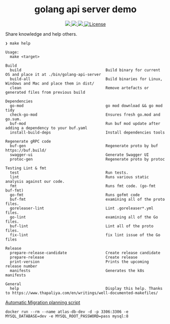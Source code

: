 <div align="center">
  <h1>golang api server demo</h1>
</div>
<p align="center">

<a href="https://github.com/qclaogui/golang-api-server/actions/workflows/ci.yml">
  <img src="https://github.com/qclaogui/golang-api-server/actions/workflows/ci.yml/badge.svg">
</a>

<a href="https://goreportcard.com/report/github.com/qclaogui/golang-api-server">
  <img src="https://goreportcard.com/badge/github.com/qclaogui/golang-api-server?v=1" />
</a>

<a href="https://hub.docker.com/r/qclaogui/golang-api-server">
  <img src="https://img.shields.io/docker/pulls/qclaogui/golang-api-server.svg">
</a>

<a href="https://github.com/qclaogui/golang-api-server/blob/master/LICENSE">
  <img src="https://img.shields.io/github/license/qclaogui/golang-api-server.svg" alt="License">
</a>

</p>

Share knowledge and help others.

```shell
❯ make help

Usage:
  make <target>

Build
  build                                     Build binary for current OS and place it at ./bin/golang-api-server
  build-all                                 Build binaries for Linux, Windows and Mac and place them in dist/
  clean                                     Remove artefacts or generated files from previous build

Dependencies
  go-mod                                    go mod download && go mod tidy
  check-go-mod                              Ensures fresh go.mod and go.sum.
  buf-mod                                   Run buf mod update after adding a dependency to your buf.yaml
  install-build-deps                        Install dependencies tools

Regenerate gRPC code
  buf-gen                                   Regenerate proto by buf https://buf.build/
  swagger-ui                                Generate Swagger UI
  protoc-gen                                Regenerate proto by protoc

Testing Lint & fmt
  test                                      Run tests.
  lint                                      Runs various static analysis against our code.
  fmt                                       Runs fmt code. (go-fmt buf-fmt)
  go-fmt                                    Runs gofmt code
  buf-fmt                                   examining all of the proto files.
  goreleaser-lint                           Lint .goreleaser*.yml files.
  go-lint                                   examining all of the Go files.
  buf-lint                                  Lint all of the proto files.
  fix-lint                                  fix lint issue of the Go files

Release
  prepare-release-candidate                 Create release candidate
  prepare-release                           Create release
  print-version                             Prints the upcoming release number
  manifests                                 Generates the k8s manifests

General
  help                                      Display this help. Thanks to https://www.thapaliya.com/en/writings/well-documented-makefiles/

```


[Automatic Migration planning script](https://entgo.io/docs/versioned/programmatically#2-automatic-migration-planning-script)

```shell
docker run --rm --name atlas-db-dev -d -p 3306:3306 -e MYSQL_DATABASE=dev -e MYSQL_ROOT_PASSWORD=pass mysql:8
```